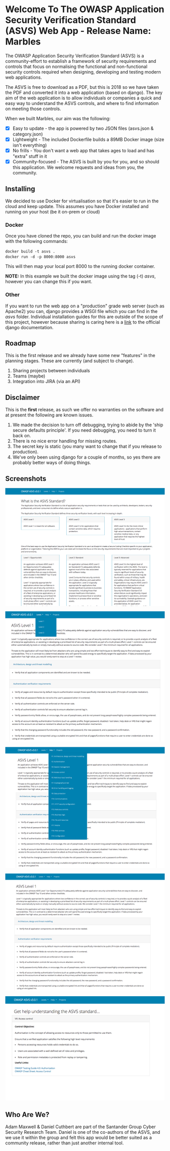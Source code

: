 # Welcome To The OWASP Application Security Verification Standard (ASVS) Web App - Release Name: Marbles

The OWASP Application Security Verification Standard (ASVS) is a community-effort to
establish a framework of security requirements and controls that focus on normalising the functional and non-functional security controls required when designing, developing and testing modern web applications.

The ASVS is free to download as a PDF, but this is 2018 so we have taken the PDF and converted it into a web application (based on django). The key aim of the web application is to allow individuals or companies a quick and easy way to understand the ASVS controls, and where to find information on meeting those controls.

When we built Marbles, our aim was the following:

 - [x] Easy to update - the app is powered by two JSON files (asvs.json & category.json)
 - [X] Lightweight -  The included Dockerfile builds a 89MB Docker image (size isn't everything)
 - [X] No frills - You don't want a web app that takes ages to load and has "extra" stuff in it
 - [X] Community-focused - The ASVS is built by you for you, and so should this application. We welcome requests and ideas from you, the community.

## Installing

We decided to use Docker for virtualisation so that it's easier to run in the cloud and keep update. This assumes you have Docker installed and running on your host (be it on-prem or cloud)

### Docker
Once you have cloned the repo, you can build and run the docker image with the following commands:

`docker build -t asvs .`  
`docker run -d -p 8000:8000 asvs`  
  
This will then map your local port 8000 to the running docker container.

**NOTE:** In this example we built the docker image using the tag (-t) *asvs*, however you can change this if you want.

### Other
If you want to run the web app on a "production" grade web server (such as Apache2) you can, django provides a WSGI file which you can find in the *asvs* folder. Individual installation guides for this are outside of the scope of this project, however because sharing is caring here is a [link](https://docs.djangoproject.com/en/2.0/howto/deployment/wsgi/) to the official django documentation.


## Roadmap

This is the first release and we already have some new "features" in the planning stages. These are currently (and subject to change).

1. Sharing projects between individuals
2. Teams (maybe)
3. Integration into JIRA (via an API)

## Disclaimer

This is the **first** release, as such we offer no warranties on the software and at present the following are known issues.

1. We made the decision to turn off debugging, trying to abide by the 'ship secure defaults principle'. If you need debugging, you need to turn it back on.  
2. There is no nice error handling for missing routes.
3. The secret key is static (you many want to change that if you release to production).
4. We've only been using django for a couple of months, so yes there are probably better ways of doing things.

## Screenshots

![homepage](screenshots/homepage.png)

![menus1](screenshots/menus1.png)

![menus2](screenshots/menus2.png)

![levels](screenshots/levels.png)

![help](screenshots/help.png)

## Who Are We?

Adam Maxwell & Daniel Cuthbert are part of the Santander Group Cyber Security Research Team. Daniel is one of the co-authors of the ASVS, and we use it within the group and felt this app would be better suited as a community release, rather than just another internal tool. 

